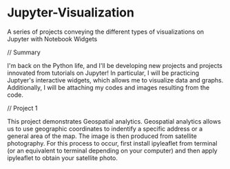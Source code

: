 # Jupyter-Visualization
A series of projects conveying the different types of visualizations on Jupyter with Notebook Widgets

// Summary 

I'm back on the Python life, and I'll be developing new projects and projects innovated from tutorials on Jupyter! In particular, I will be practicing Juptyer's interactive widgets, which allows me to visualize data and graphs. Additionally, I will be attaching my codes and images resulting from the code.

// Project 1

This project demonstrates Geospatial analytics. Geospatial analytics allows us to use geographic coordinates to indentify a specific address or a general area of the map. The image is then produced from satellite photography. For this process to occur, first install ipyleaflet from terminal (or an equivalent to terminal depending on your computer) and then apply ipyleaflet to obtain your satellite photo. 
